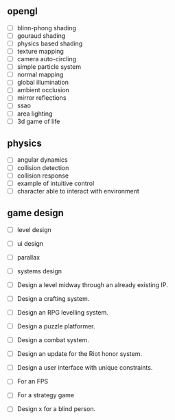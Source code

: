 ## opengl
- [ ] blinn-phong shading
- [ ] gouraud shading
- [ ] physics based shading
- [ ] texture mapping
- [ ] camera auto-circling
- [ ] simple particle system
- [ ] normal mapping
- [ ] global illumination
- [ ] ambient occlusion
- [ ] mirror reflections
- [ ] ssao
- [ ] area lighting
- [ ] 3d game of life

## physics
- [ ] angular dynamics
- [ ] collision detection
- [ ] collision response
- [ ] example of intuitive control
- [ ] character able to interact with environment

## game design
- [ ] level design
- [ ] ui design
- [ ] parallax
- [ ] systems design

- [ ] Design a level midway through an already existing IP.
- [ ] Design a crafting system.
- [ ] Design an RPG levelling system.
- [ ] Design a puzzle platformer.
- [ ] Design a combat system.
- [ ] Design an update for the Riot honor system.
- [ ] Design a user interface with unique constraints.
- [ ] For an FPS
- [ ] For a strategy game
- [ ] Design x for a blind person.
